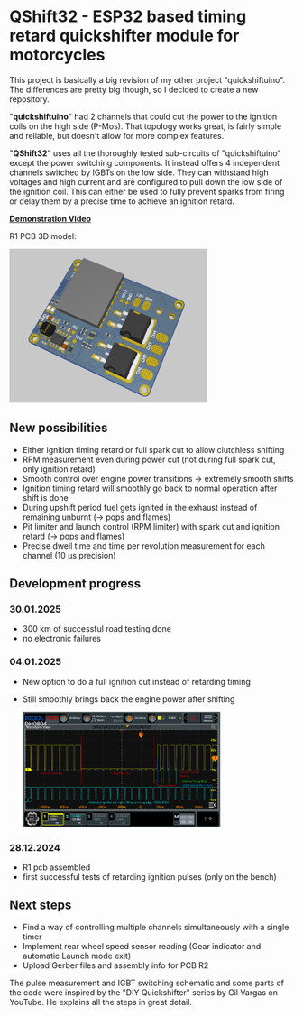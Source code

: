 # QShift32 - ESP32 based timing retard quickshifter module for motorcycles
This project is basically a big revision of my other project "quickshiftuino".
The differences are pretty big though, so I decided to create a new repository.

"**quickshiftuino**" had 2 channels that could cut the power to the ignition coils on the high side (P-Mos).
That topology works great, is fairly simple and reliable, but doesn't allow for more complex features.

"**QShift32**" uses all the thoroughly tested sub-circuits of "quickshiftuino" except the power switching components.
It instead offers 4 independent channels switched by IGBTs on the low side.
They can withstand high voltages and high current and are configured to pull down the low side of the ignition coil.
This can either be used to fully prevent sparks from firing or delay them by a precise time to achieve an ignition retard.

[**Demonstration Video**](https://www.youtube.com/watch?v=TwFzDqyh4EY)


R1 PCB 3D model:

<img src='images/pcb_r1.png' width='350'>

## New possibilities
- Either ignition timing retard or full spark cut to allow clutchless shifting
- RPM measurement even during power cut (not during full spark cut, only ignition retard)
- Smooth control over engine power transitions -> extremely smooth shifts
- Ignition timing retard will smoothly go back to normal operation after shift is done
- During upshift period fuel gets ignited in the exhaust instead of remaining unburnt (-> pops and flames)
- Pit limiter and launch control (RPM limiter) with spark cut and ignition retard (-> pops and flames)
- Precise dwell time and time per revolution measurement for each channel (10 µs precision)

## Development progress
### 30.01.2025
- 300 km of successful road testing done
- no electronic failures
### 04.01.2025
- New option to do a full ignition cut instead of retarding timing
- Still smoothly brings back the engine power after shifting

  <img src='images/cut_retard_smooth_waveform.png' width='350'>

### 28.12.2024
- R1 pcb assembled
- first successful tests of retarding ignition pulses (only on the bench)

## Next steps
- Find a way of controlling multiple channels simultaneously with a single timer
- Implement rear wheel speed sensor reading (Gear indicator and automatic Launch mode exit)
- Upload Gerber files and assembly info for PCB R2

The pulse measurement and IGBT switching schematic and some parts of the code were inspired by the "DIY Quickshifter" series by Gil Vargas on YouTube.
He explains all the steps in great detail.
